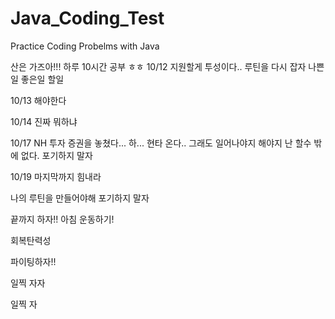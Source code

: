 # Java_Coding_Test
Practice Coding Probelms with Java

산은 가즈아!!!
하루 10시간 공부
ㅎㅎ
10/12 지원할게 투성이다.. 루틴을 다시 잡자 나쁜일 좋은일 할일

10/13 해야한다

10/14 진짜 뭐하냐 

10/17 NH 투자 증권을 놓쳤다... 하... 현타 온다.. 그래도 일어나야지 해야지 난 할수 밖에 없다. 포기하지 말자

10/19 마지막까지 힘내라

나의 루틴을 만들어야해
포기하지 말자

끝까지 하자!!
아침 운동하기!

회복탄력성

파이팅하자!!

일찍 자자

일찍 자
